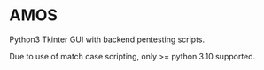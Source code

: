 # AMOS
Python3 Tkinter GUI with backend pentesting scripts.

Due to use of match case scripting, only >= python 3.10 supported.



